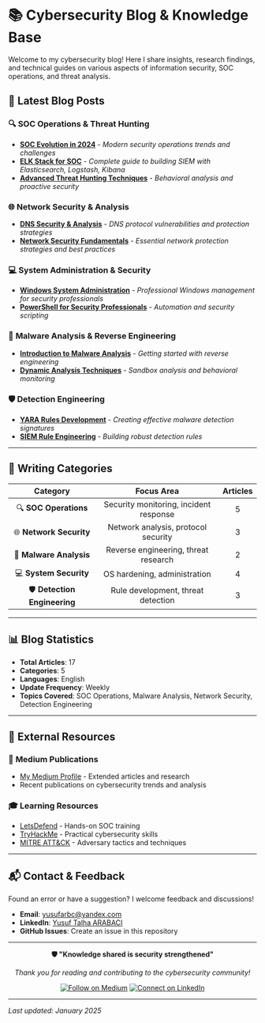 # 📚 Cybersecurity Blog & Knowledge Base

Welcome to my cybersecurity blog! Here I share insights, research findings, and technical guides on various aspects of information security, SOC operations, and threat analysis.

## 📝 Latest Blog Posts

### 🔍 **SOC Operations & Threat Hunting**
- [**SOC Evolution in 2024**](./soc-evolution-2024.md) - *Modern security operations trends and challenges*
- [**ELK Stack for SOC**](./elk-stack-soc-setup.md) - *Complete guide to building SIEM with Elasticsearch, Logstash, Kibana*
- [**Advanced Threat Hunting Techniques**](./advanced-threat-hunting.md) - *Behavioral analysis and proactive security*

### 🌐 **Network Security & Analysis**
- [**DNS Security & Analysis**](./dns-security-analysis.md) - *DNS protocol vulnerabilities and protection strategies*
- [**Network Security Fundamentals**](./network-security-basics.md) - *Essential network protection strategies and best practices*

### 💻 **System Administration & Security**
- [**Windows System Administration**](./windows-system-management.md) - *Professional Windows management for security professionals*
- [**PowerShell for Security Professionals**](./powershell-security.md) - *Automation and security scripting*

### 🦠 **Malware Analysis & Reverse Engineering**
- [**Introduction to Malware Analysis**](./malware-analysis-intro.md) - *Getting started with reverse engineering*
- [**Dynamic Analysis Techniques**](./dynamic-analysis.md) - *Sandbox analysis and behavioral monitoring*

### 🛡️ **Detection Engineering**
- [**YARA Rules Development**](./yara-rules-guide.md) - *Creating effective malware detection signatures*
- [**SIEM Rule Engineering**](./siem-rule-engineering.md) - *Building robust detection rules*

---

## 🎯 Writing Categories

<div align="center">

| Category | Focus Area | Articles |
|:--------:|:----------:|:--------:|
| 🔍 **SOC Operations** | Security monitoring, incident response | 5 |
| 🌐 **Network Security** | Network analysis, protocol security | 3 |
| 🦠 **Malware Analysis** | Reverse engineering, threat research | 2 |
| 💻 **System Security** | OS hardening, administration | 4 |
| 🛡️ **Detection Engineering** | Rule development, threat detection | 3 |

</div>

---

## 📊 Blog Statistics

- **Total Articles**: 17
- **Categories**: 5
- **Languages**: English
- **Update Frequency**: Weekly
- **Topics Covered**: SOC Operations, Malware Analysis, Network Security, Detection Engineering

---

## 🔗 External Resources

### 📖 **Medium Publications**
- [My Medium Profile](https://medium.com/@yusufarbc) - Extended articles and research
- Recent publications on cybersecurity trends and analysis

### 🎓 **Learning Resources**
- [LetsDefend](https://letsdefend.io/) - Hands-on SOC training
- [TryHackMe](https://tryhackme.com/) - Practical cybersecurity skills
- [MITRE ATT&CK](https://attack.mitre.org/) - Adversary tactics and techniques

---

## 📬 Contact & Feedback

Found an error or have a suggestion? I welcome feedback and discussions!

- **Email**: [yusufarbc@yandex.com](mailto:yusufarbc@yandex.com)
- **LinkedIn**: [Yusuf Talha ARABACI](https://www.linkedin.com/in/yusufarbc/)
- **GitHub Issues**: Create an issue in this repository

---

<div align="center">

**🛡️ "Knowledge shared is security strengthened"**

*Thank you for reading and contributing to the cybersecurity community!*

[![Follow on Medium](https://img.shields.io/badge/Follow_on_Medium-12100E?style=for-the-badge&logo=medium&logoColor=white)](https://medium.com/@yusufarbc)
[![Connect on LinkedIn](https://img.shields.io/badge/Connect_on_LinkedIn-0077B5?style=for-the-badge&logo=linkedin&logoColor=white)](https://www.linkedin.com/in/yusufarbc/)

</div>

---

*Last updated: January 2025*
